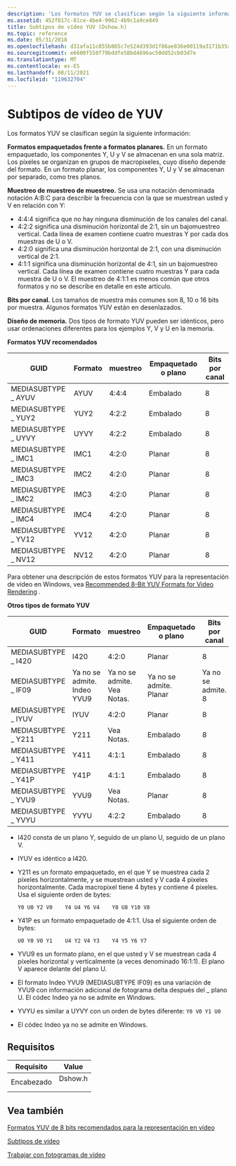 ```yaml
---
description: 'Los formatos YUV se clasifican según la siguiente información:'
ms.assetid: 452f017c-81ce-4be4-9962-4b9c1a9ce849
title: Subtipos de vídeo YUV (Dshow.h)
ms.topic: reference
ms.date: 05/31/2018
ms.openlocfilehash: d31afa11c855b865c7e524d393d1f86ae836e00119a3171b35a3c0c2549d184b
ms.sourcegitcommit: e6600f550f79bddfe58bd4696ac50dd52cb03d7e
ms.translationtype: MT
ms.contentlocale: es-ES
ms.lasthandoff: 08/11/2021
ms.locfileid: "119632704"
---
```

# <a name="yuv-video-subtypes"></a>Subtipos de vídeo de YUV

Los formatos YUV se clasifican según la siguiente información:

**Formatos empaquetados frente a formatos planares.** En un formato empaquetado, los componentes Y, U y V se almacenan en una sola matriz. Los píxeles se organizan en grupos de macropixeles, cuyo diseño depende del formato. En un formato planar, los componentes Y, U y V se almacenan por separado, como tres planos.

**Muestreo de muestreo de muestreo.** Se usa una notación denominada notación A:B:C para describir la frecuencia con la que se muestrean usted y V en relación con Y:

-   4:4:4 significa que no hay ninguna disminución de los canales del canal.
-   4:2:2 significa una disminución horizontal de 2:1, sin un bajomuestreo vertical. Cada línea de examen contiene cuatro muestras Y por cada dos muestras de U o V.
-   4:2:0 significa una disminución horizontal de 2:1, con una disminución vertical de 2:1.
-   4:1:1 significa una disminución horizontal de 4:1, sin un bajomuestreo vertical. Cada línea de examen contiene cuatro muestras Y para cada muestra de U o V. El muestreo de 4:1:1 es menos común que otros formatos y no se describe en detalle en este artículo.

**Bits por canal.** Los tamaños de muestra más comunes son 8, 10 o 16 bits por muestra. Algunos formatos YUV están en desenlazados.

**Diseño de memoria.** Dos tipos de formato YUV pueden ser idénticos, pero usar ordenaciones diferentes para los ejemplos Y, V y U en la memoria.

**Formatos YUV recomendados**



| GUID               | Formato | muestreo | Empaquetado o plano | Bits por canal |
|--------------------|--------|----------|------------------|------------------|
| MEDIASUBTYPE \_ AYUV | AYUV   | 4:4:4    | Embalado           | 8                |
| MEDIASUBTYPE \_ YUY2 | YUY2   | 4:2:2    | Embalado           | 8                |
| MEDIASUBTYPE \_ UYVY | UYVY   | 4:2:2    | Embalado           | 8                |
| MEDIASUBTYPE \_ IMC1 | IMC1   | 4:2:0    | Planar           | 8                |
| MEDIASUBTYPE \_ IMC3 | IMC2   | 4:2:0    | Planar           | 8                |
| MEDIASUBTYPE \_ IMC2 | IMC3   | 4:2:0    | Planar           | 8                |
| MEDIASUBTYPE \_ IMC4 | IMC4   | 4:2:0    | Planar           | 8                |
| MEDIASUBTYPE \_ YV12 | YV12   | 4:2:0    | Planar           | 8                |
| MEDIASUBTYPE \_ NV12 | NV12   | 4:2:0    | Planar           | 8                |



 

Para obtener una descripción de estos formatos YUV para la representación de vídeo en Windows, vea [Recommended 8-Bit YUV Formats for Video Rendering](../medfound/recommended-8-bit-yuv-formats-for-video-rendering.md) .

**Otros tipos de formato YUV**



| GUID               | Formato                                                | muestreo                                                | Empaquetado o plano                                  | Bits por canal                             |
|--------------------|-------------------------------------------------------|---------------------------------------------------------|---------------------------------------------------|----------------------------------------------|
| MEDIASUBTYPE \_ I420 | I420                                                  | 4:2:0                                                   | Planar                                            | 8                                            |
| MEDIASUBTYPE \_ IF09 | Ya no se admite.<br/> Indeo YVU9<br/> | Ya no se admite.<br/> Vea Notas.<br/> | Ya no se admite.<br/> Planar<br/> | Ya no se admite.<br/> 8<br/> |
| MEDIASUBTYPE \_ IYUV | IYUV                                                  | 4:2:0                                                   | Planar                                            | 8                                            |
| MEDIASUBTYPE \_ Y211 | Y211                                                  | Vea Notas.                                            | Embalado                                            | 8                                            |
| MEDIASUBTYPE \_ Y411 | Y411                                                  | 4:1:1                                                   | Embalado                                            | 8                                            |
| MEDIASUBTYPE \_ Y41P | Y41P                                                  | 4:1:1                                                   | Embalado                                            | 8                                            |
| MEDIASUBTYPE \_ YVU9 | YVU9                                                  | Vea Notas.                                            | Planar                                            | 8                                            |
| MEDIASUBTYPE \_ YVYU | YVYU                                                  | 4:2:2                                                   | Embalado                                            | 8                                            |



 

-   I420 consta de un plano Y, seguido de un plano U, seguido de un plano V.
-   IYUV es idéntico a I420.
-   Y211 es un formato empaquetado, en el que Y se muestrea cada 2 píxeles horizontalmente, y se muestrean usted y V cada 4 píxeles horizontalmente. Cada macropixel tiene 4 bytes y contiene 4 píxeles. Usa el siguiente orden de bytes:

    `Y0 U0 Y2 V0    Y4 U4 Y6 V4    Y8 U8 Y10 V8`

-   Y41P es un formato empaquetado de 4:1:1. Usa el siguiente orden de bytes:

    `U0 Y0 V0 Y1    U4 Y2 V4 Y3    Y4 Y5 Y6 Y7`

-   YVU9 es un formato plano, en el que usted y V se muestrean cada 4 píxeles horizontal y verticalmente (a veces denominado 16:1:1). El plano V aparece delante del plano U.
-   El formato Indeo YVU9 (MEDIASUBTYPE IF09) es una variación de YVU9 con información adicional de fotograma delta después del \_ plano U. El códec Indeo ya no se admite en Windows.
-   YVYU es similar a UYVY con un orden de bytes diferente: `Y0 V0 Y1 U0`

-   El códec Indeo ya no se admite en Windows.

## <a name="requirements"></a>Requisitos



| Requisito | Value |
|-------------------|------------------------------------------------------------------------------------|
| Encabezado<br/> | <dl> <dt>Dshow.h</dt> </dl> |



## <a name="see-also"></a>Vea también

<dl> <dt>

[Formatos YUV de 8 bits recomendados para la representación en vídeo](../medfound/recommended-8-bit-yuv-formats-for-video-rendering.md)
</dt> <dt>

[Subtipos de vídeo](video-subtypes.md)
</dt> <dt>

[Trabajar con fotogramas de vídeo](working-with-video-frames.md)
</dt> </dl>

 

 
